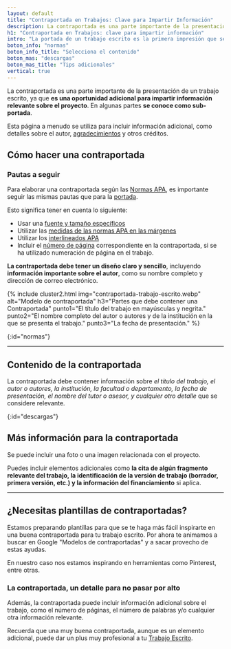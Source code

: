 ```yaml
---
layout: default
title: "Contraportada en Trabajos: Clave para Impartir Información"
description: La contraportada es una parte importante de la presentación de un trabajo escrito, ya que es una oportunidad adicional para impartir información 📃
h1: "Contraportada en Trabajos: clave para impartir información"
intro: "La portada de un trabajo escrito es la primera impresión que se tiene del mismo. Es por eso que es importante que esta tenga un diseño y formato adecuados."
boton_info: "normas"
boton_info_title: "Selecciona el contenido"
boton_mas: "descargas"
boton_mas_title: "Tips adicionales"
vertical: true
---
```

La contraportada es una parte importante de la presentación de un trabajo escrito, ya que **es una oportunidad adicional para impartir información relevante sobre el proyecto**. En algunas partes **se conoce como sub-portada**.

Esta página a menudo se utiliza para incluir información adicional, como detalles sobre el autor, [agradecimientos]({{'agradecimientos-trabajo-escrito'|relative_url}} "Agradecimientos trabajo escrito") y otros créditos.

## Cómo hacer una contraportada

### Pautas a seguir

Para elaborar una contraportada según las [Normas APA]({{'normas-apa'|relative_url}}), es importante seguir las mismas pautas que para la [portada]({{'portada-trabajo-escrito'|relative_url}}).

Esto significa tener en cuenta lo siguiente:

* Usar una [fuente y tamaño específicos]({{'textos-y-fuentes-trabajo-escrito'|relative_url}} "Textos de un trabajo escrito")
* Utilizar las [medidas de las normas APA en las márgenes]({{'normas-apa/margenes-normas-apa'|relative_url}} "Margenes Normas APA")
* Utilizar los [interlineados APA]({{'normas-apa/interlineado-normas-apa'|relative_url}} "Interlineados Normas APA")
* Incluir el [número de página]({{'numeracion-trabajo-escrito'|relative_url}} "Numeración") correspondiente en la contraportada, si se ha utilizado numeración de página en el trabajo.

**La contraportada debe tener un diseño claro y sencillo**, incluyendo **información importante sobre el autor**, como su nombre completo y dirección de correo electrónico.

{% include cluster2.html img="contraportada-trabajo-escrito.webp" alt="Modelo de contraportada" h3="Partes que debe contener una Contraportada" punto1="El título del trabajo en mayúsculas y negrita." punto2="El nombre completo del autor o autores y de la institución en la que se presenta el trabajo." punto3="La fecha de presentación." %}
<!-- Anclaje para que la barra fijada no cubra el siguiente subtítulo -->
{:id="normas"}

-----

## Contenido de la contraportada

La contraportada debe contener información sobre *el título del trabajo, el autor o autores, la institución, la facultad o departamento, la fecha de presentación, el nombre del tutor o asesor, y cualquier otro detalle* que se considere relevante.
<!-- Anclaje para que la barra fijada no cubra el siguiente subtítulo -->
{:id="descargas"}

## Más información para la contraportada

Se puede incluir una foto o una imagen relacionada con el proyecto.

Puedes incluir elementos adicionales como **la cita de algún fragmento relevante del trabajo, la identificación de la versión de trabajo (borrador, primera versión, etc.) y la información del financiamiento** si aplica.

----

## ¿Necesitas plantillas de contraportadas?

Estamos preparando plantillas para que se te haga más fácil inspirarte en una buena contraportada para tu trabajo escrito. Por ahora te animamos a buscar en Google "Modelos de contraportadas" y a sacar provecho de estas ayudas.

En nuestro caso nos estamos inspirando en herramientas como Pinterest, entre otras.

### La contraportada, un detalle para no pasar por alto

Además, la contraportada puede incluir información adicional sobre el trabajo, como el número de páginas, el número de palabras y/o cualquier otra información relevante.

Recuerda que una muy buena contraportada, aunque es un elemento adicional, puede dar un plus muy profesional a tu [Trabajo Escrito](/).
